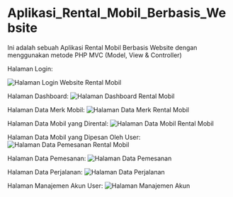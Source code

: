 # Aplikasi_Rental_Mobil_Berbasis_Website
Ini adalah sebuah Aplikasi Rental Mobil Berbasis Website dengan menggunakan metode PHP MVC (Model, View &amp; Controller)


Halaman Login:

![Halaman Login Website Rental Mobil](https://user-images.githubusercontent.com/71967665/123343345-c9e73a80-d57b-11eb-96e5-a8b2aabd8617.JPG)

Halaman Dashboard:
![Halaman Dashboard Rental Mobil](https://user-images.githubusercontent.com/71967665/123343496-129ef380-d57c-11eb-906a-4b04c3d81580.JPG)

Halaman Data Merk Mobil:
![Halaman Data Merk Rental Mobil](https://user-images.githubusercontent.com/71967665/123343700-745f5d80-d57c-11eb-8e45-e61901f7ba09.JPG)

Halaman Data Mobil yang Dirental:
![Halaman Data Mobil Rental Mobil](https://user-images.githubusercontent.com/71967665/123343774-a4a6fc00-d57c-11eb-8f7f-a1f0f54671a1.JPG)

Halaman Data Mobil yang Dipesan Oleh User:
![Halaman Data Pemesanan Rental Mobil](https://user-images.githubusercontent.com/71967665/123343811-b5f00880-d57c-11eb-9165-d53bac2f36cd.JPG)

Halaman Data Pemesanan:
![Halaman Data Pemesanan](https://user-images.githubusercontent.com/71967665/123343834-c43e2480-d57c-11eb-8e3a-36742ca627f6.JPG)

Halaman Data Perjalanan:
![Halaman Data Perjalanan](https://user-images.githubusercontent.com/71967665/123343860-d6b85e00-d57c-11eb-916d-54010746d578.JPG)

Halaman Manajemen Akun User:
![Halaman Manajemen Akun](https://user-images.githubusercontent.com/71967665/123343880-e5067a00-d57c-11eb-8b93-f892e47858bd.JPG)
